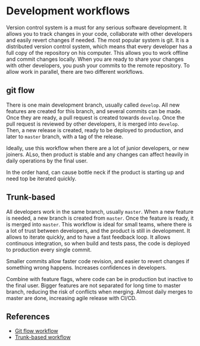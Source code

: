 # Development workflows

Version control system is a must for any serious software development. It allows
you to track changes in your code, collaborate with other developers and easily
revert changes if needed. The most popular system is git. It is a distributed
version control system, which means that every developer has a full copy of the
repository on his computer. This allows you to work offline and commit changes
locally. When you are ready to share your changes with other developers, you
push your commits to the remote repository. To allow work in parallel, there are
two different workflows.

## git flow

There is one main development branch, usually called `develop`. All new features
are created for this branch, and several commits can be made. Once they are
ready, a pull request is created towards `develop`. Once the pull request is
reviewed by other developers, it is merged into `develop`. Then, a new release
is created, ready to be deployed to production, and later to `master` branch,
with a tag of the release.

Ideally, use this workflow when there are a lot of junior developers, or new
joiners. ALso, then product is stable and any changes can affect heavily in
daily operations by the final user.

In the order hand, can cause bottle neck if the product is starting up and need
top be iterated quickly.

## Trunk-based

All developers work in the same branch, usually `master`. When a new feature is
needed, a new branch is created from `master`. Once the feature is ready, it is
merged into `master`. This workflow is ideal for small teams, where there is a
lot of trust between developers, and the product is still in development. It
allows to iterate quickly, and to have a fast feedback loop. It allows
continuous integration, so when build and tests pass, the code is deployed to
production every single commit.

Smaller commits allow faster code revision, and easier to revert changes if
something wrong happens. Increases confidences in developers.

Combine with feature flags, where code can be in production but inactive to the
final user. Bigger features are not separated for long time to master branch,
reducing the risk of conflicts when merging. Almost daily merges to master are
done, increasing agile release with CI/CD.

## References

- [Git flow workflow](https://www.atlassian.com/git/tutorials/comparing-workflows/gitflow-workflow)
- [Trunk-based workflow](https://www.atlassian.com/continuous-delivery/continuous-integration/trunk-based-development)